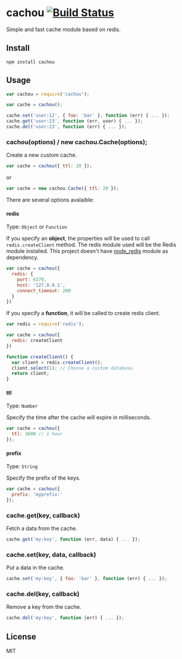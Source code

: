# cachou [![Build Status](https://travis-ci.org/neoziro/angular-notification.svg?branch=master)](https://travis-ci.org/neoziro/angular-notification)

Simple and fast cache module based on redis.

## Install

```
npm install cachou
```

## Usage

```js
var cachou = require('cachou');

var cache = cachou();

cache.set('user:12', { foo: 'bar' }, function (err) { ... });
cache.get('user:23', function (err, user) { ... });
cache.del('user:23', function (err) { ... });
```

### cachou(options) / new cachou.Cache(options);

Create a new custom cache.

```js
var cache = cachou({ ttl: 20 });
```

or

```js
var cache = new cachou.Cache({ ttl: 20 });
```

There are several options avalaible:

#### redis

Type: `Object` or `Function`

If you specify an **object**, the properties will be used to call `redis.createClient` method. The redis module used
will be the Redis module installed. This project doesn't have [node_redis](https://github.com/mranney/node_redis/) module as dependency.

```js
var cache = cachou({
  redis: {
    port: 6379,
    host: '127.0.0.1',
    connect_timeout: 200
  }
})
```

If you specify a **function**, it will be called to create redis client.

```js
var redis = require('redis');

var cache = cachou({
  redis: createClient
})

function createClient() {
  var client = redis.createClient();
  client.select(1); // Choose a custom database.
  return client;
}
```

#### ttl

Type: `Number`

Specify the time after the cache will expire in milliseconds.

```js
var cache = cachou({
  ttl: 3600 // 1 hour
});
```

#### prefix

Type: `String`

Specify the prefix of the keys.

```js
var cache = cachou({
  prefix: 'myprefix:'
});
```

### cache.get(key, callback)

Fetch a data from the cache.

```js
cache.get('my:key', function (err, data) { ... });
```

### cache.set(key, data, callback)

Put a data in the cache.

```js
cache.set('my:key', { foo: 'bar' }, function (err) { ... });
```

### cache.del(key, callback)

Remove a key from the cache.

```js
cache.del('my:key', function (err) { ... });
```

## License

MIT